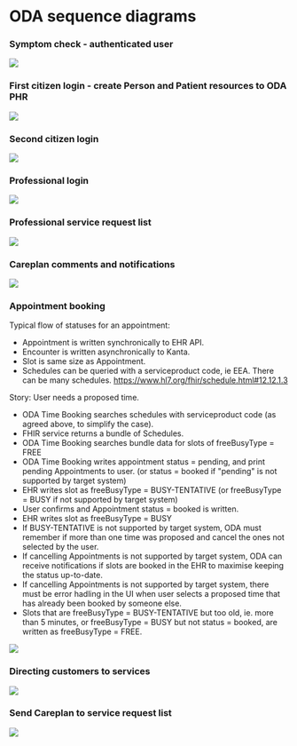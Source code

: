 # ODA sequence diagrams

### Symptom check - authenticated user

![](http://www.plantuml.com/plantuml/proxy?src=https://raw.githubusercontent.com/kainutom/definitions/master/sequence-diagrams/symptom-check-authenticated-user.puml?3) 

### First citizen login - create Person and Patient resources to ODA PHR
![](http://www.plantuml.com/plantuml/proxy?src=https://raw.githubusercontent.com/omahoito/definitions/master/sequence-diagrams/first-login.puml?3) 

### Second citizen login
![](http://www.plantuml.com/plantuml/proxy?src=https://raw.githubusercontent.com/omahoito/definitions/master/sequence-diagrams/second-login.puml?1) 

### Professional login
![](http://www.plantuml.com/plantuml/proxy?src=https://raw.githubusercontent.com/omahoito/definitions/master/sequence-diagrams/ODA-Practitioner-Login.puml?1) 

### Professional service request list
![](http://www.plantuml.com/plantuml/proxy?src=https://raw.githubusercontent.com/omahoito/definitions/master/sequence-diagrams/Professional-service-requests.puml?2) 

### Careplan comments and notifications
![](http://www.plantuml.com/plantuml/proxy?src=https://raw.githubusercontent.com/omahoito/definitions/master/sequence-diagrams/ODA-Careplan-Comment.plantuml?2) 

### Appointment booking
Typical flow of statuses for an appointment: 
* Appointment is written synchronically to EHR API.
* Encounter is written asynchronically to Kanta.
* Slot is same size as Appointment.
* Schedules can be queried with a serviceproduct code, ie EEA. There can be many schedules. https://www.hl7.org/fhir/schedule.html#12.12.1.3

Story: User needs a proposed time.
* ODA Time Booking searches schedules with serviceproduct code (as agreed above, to simplify the case).
* FHIR service returns a bundle of Schedules.
* ODA Time Booking searches bundle data for slots of freeBusyType = FREE
* ODA Time Booking writes appointment status = pending, and print pending Appointments to user. (or status = booked if "pending" is not supported by target system)
* EHR writes slot as freeBusyType = BUSY-TENTATIVE (or freeBusyType = BUSY if not supported by target system)
* User confirms and Appointment status = booked is written.
* EHR writes slot as freeBusyType = BUSY
* If BUSY-TENTATIVE is not supported by target system, ODA must remember if more than one time was proposed and cancel the ones not selected by the user.
* If cancelling Appointments is not supported by target system, ODA can receive notifications if slots are booked in the EHR to maximise keeping the status up-to-date. 
* If cancelling Appointments is not supported by target system, there must be error hadling in the UI when user selects a proposed time that has already been booked by someone else.
* Slots that are freeBusyType = BUSY-TENTATIVE but too old, ie. more than 5 minutes, or freeBusyType = BUSY but not status = booked, are written as freeBusyType = FREE.

![](http://www.plantuml.com/plantuml/proxy?src=https://raw.githubusercontent.com/omahoito/definitions/master/sequence-diagrams/appointment-booking.plantuml?1) 

### Directing customers to services
![](http://www.plantuml.com/plantuml/proxy?src=https://raw.githubusercontent.com/omahoito/definitions/master/sequence-diagrams/service-sequence.plantuml?1) 

### Send Careplan to service request list
![](http://www.plantuml.com/plantuml/proxy?src=https://raw.githubusercontent.com/omahoito/definitions/master/sequence-diagrams/ODA_Careplan-send.plantuml?1) 

